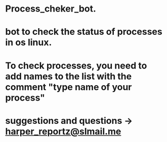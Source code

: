 # Process_cheker_bot.
# bot to check the status of processes in os linux.
# To check processes, you need to add names to the list with the comment "type name of your process"
# suggestions and questions -> harper_reportz@slmail.me
